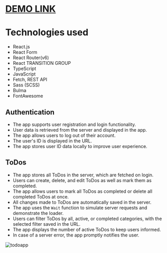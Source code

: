 # [DEMO LINK](https://vasyliev-anton.github.io/react_todo-app/)


# Technologies used
- React.js
- React Form
- React Router(v6)
- React TRANSITION GROUP
- TypeScript
- JavaScript
- Fetch, REST API
- Sass (SCSS)
- Bulma
- FontAwesome

## Authentication
- The app supports user registration and login functionality.
- User data is retrieved from the server and displayed in the app.
- The app allows users to log out of their account.
- The user's ID is displayed in the URL.
- The app stores user ID data locally to improve user experience.

## ToDos
- The app stores all ToDos in the server, which are fetched on login.
- Users can create, delete, and edit ToDos as well as mark them as completed.
- The app allows users to mark all ToDos as completed or delete all completed ToDos at once.
- All changes made to ToDos are automatically saved in the server.
- The app uses the `Wait` function to simulate server requests and demonstrate the loader.
- Users can filter ToDos by all, active, or completed categories, with the selected filter saved in the URL.
- The app displays the number of active ToDos to keep users informed.
- In case of a server error, the app promptly notifies the user.

![todoapp](./description/todoapp.gif)
